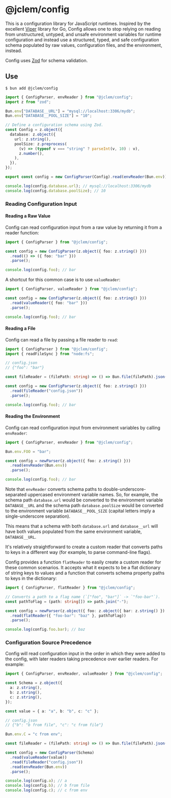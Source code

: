 # @jclem/config

This is a configuration library for JavaScript runtimes. Inspired by the
excellent [Viper](https://github.com/spf13/viper) library for Go, Config allows
one to stop relying on reading from unstructured, untyped, and unsafe
environment variables for runtime configuration and instead use a structured,
typed, and safe configuration schema populated by raw values, configuration
files, and the environment, instead.

Config uses [Zod](https://zod.dev) for schema validation.

## Use

```shell
$ bun add @jclem/config
```

```typescript
import { ConfigParser, envReader } from "@jclem/config";
import z from "zod";

Bun.env["DATABASE__URL"] = "mysql://localhost:3306/mydb";
Bun.env["DATABASE__POOL_SIZE"] = "10";

// Define a configuration schema using Zod.
const Config = z.object({
  database: z.object({
    url: z.string(),
    poolSize: z.preprocess(
      (v) => (typeof v === "string" ? parseInt(v, 10) : v),
      z.number(),
    ),
  }),
});

export const config = new ConfigParser(Config).read(envReader(Bun.env)).parse();

console.log(config.database.url); // mysql://localhost:3306/mydb
console.log(config.database.poolSize); // 10
```

### Reading Configuration Input

#### Reading a Raw Value

Config can read configuration input from a raw value by returning it from a
reader function:

```typescript
import { ConfigParser } from "@jclem/config";

const config = new ConfigParser(z.object({ foo: z.string() }))
  .read(() => ({ foo: "bar" }))
  .parse();

console.log(config.foo); // bar
```

A shortcut for this common case is to use `valueReader`:

```typescript
import { ConfigParser, valueReader } from "@jclem/config";

const config = new ConfigParser(z.object({ foo: z.string() }))
  .read(valueReader({ foo: "bar" }))
  .parse();

console.log(config.foo); // bar
```

#### Reading a File

Config can read a file by passing a file reader to `read`:

```typescript
import { ConfigParser } from "@jclem/config";
import { readFileSync } from "node:fs";

// config.json
// {"foo": "bar"}

const fileReader = (filePath: string) => () => Bun.file(filePath).json();

const config = new ConfigParser(z.object({ foo: z.string() }))
  .read(fileReader("config.json"))
  .parse();

console.log(config.foo); // bar
```

#### Reading the Environment

Config can read configuration input from environment variables by calling
`envReader`:

```typescript
import { ConfigParser, envReader } from "@jclem/config";

Bun.env.FOO = "bar";

const config = newParser(z.object({ foo: z.string() }))
  .read(envReader(Bun.env))
  .parse();

console.log(config.foo); // bar
```

Note that `envReader` converts schema paths to double-underscore-separated
uppercased environment variable names. So, for example, the schema path
`database.url` would be converted to the environment variable `DATABASE__URL`
and the schema path `database.poolSize` would be converted to the environment
variable `DATABASE__POOL_SIZE` (capital letters imply a single-underscore
separation).

This means that a schema with both `database.url` and `database__url` will have
both values populated from the same environment variable, `DATABASE__URL`.

It's relatively straightforward to create a custom reader that converts paths to
keys in a different way (for example, to parse command-line flags).

Config provides a function `flatReader` to easily create a custom reader for
these common scenarios. It accepts what it expects to be a flat dictionary of
string keys to values and a function that converts schema property paths to keys
in the dictionary:

```typescript
import { ConfigParser, flatReader } from "@jclem/config";

// Converts a path to a flag name (`["foo", "bar"]` -> `"foo-bar"`).
const pathToFlag = (path: string[]) => path.join("-");

const config = newParser(z.object({ foo: z.object({ bar: z.string() }) }))
  .read(flatReader({ "foo-bar": "baz" }, pathToFlag))
  .parse();

console.log(config.foo.bar); // baz
```

### Configuration Source Precedence

Config will read configuration input in the order in which they were added to
the config, with later readers taking precedence over earlier readers. For
example:

```typescript
import { ConfigParser, envReader, valueReader } from "@jclem/config";

const Schema = z.object({
  a: z.string(),
  b: z.string(),
  c: z.string(),
});

const value = { a: "a", b: "b", c: "c" };

// config.json
// {"b": "b from file", "c": "c from file"}

Bun.env.C = "c from env";

const fileReader = (filePath: string) => () => Bun.file(filePath).json();

const config = new ConfigParser(Schema)
  .read(valueReader(value))
  .read(fileReader("config.json"))
  .read(envReader(Bun.env))
  .parse();

console.log(config.a); // a
console.log(config.b); // b from file
console.log(config.c); // c from env
```
